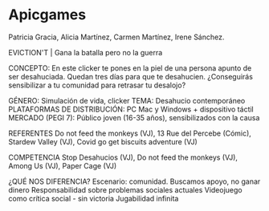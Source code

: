 # Apicgames
Patricia Gracia, Alicia Martínez, Carmen Martínez, Irene Sánchez.

EVICTION'T | Gana la batalla pero no la guerra

<!--VISION GENERAL-->

CONCEPTO: En este clicker te pones en la piel de una persona apunto de ser desahuciada. Quedan tres días para que te desahucien. ¿Conseguirás sensibilizar a tu comunidad para retrasar tu desalojo?

GÉNERO: Simulación de vida, clicker
TEMA: Desahucio contemporáneo
PLATAFORMAS DE DISTRIBUCIÓN: PC Mac y Windows + dispositivo táctil
MERCADO (PEGI 7): Público joven (16-35 años), sensibilizados con la causa 

<!--ANÁLISIS COMPETITIVO-->

REFERENTES
Do not feed the monkeys (VJ), 13 Rue del Percebe (Cómic), Stardew Valley (VJ), Covid go get biscuits adventure (VJ)

COMPETENCIA
Stop Desahucios (VJ), Do not feed the monkeys (VJ), Among Us (VJ), Paper Cage (VJ)

¿QUÉ NOS DIFERENCIA?
Escenario: comunidad. Buscamos apoyo, no ganar dinero
Responsabilidad sobre problemas sociales actuales
Videojuego como crítica social - sin victoria
Jugabilidad infinita
